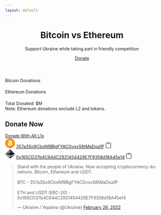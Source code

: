 ```yaml
---
layout: default
---
```



<header class="pb-md-3 ppb-lg-5">
 <div class="px-4 pt-5 my-5 text-center">
    <h1 class="display-1 fw-bold mt-5">Bitcoin vs Ethereum</h1>
    <div class="col-lg-7 mx-auto">
      <p class="h4 fw-normal mb-4">Support Ukraine while taking part in friendly competition</p>
      <a href="#donate" class="btn btn-ukraine btn-lg px-4 m-1">Donate</a>
    </div>
  </div>
</header>


<section class="">
  <div class="container mb-5 pb-5">
    <div class="row justify-content-center">
      <div id="donationBars" class="col col-lg-6 col-md-8">
        <div class="my-2">
          <label class="form-label my-0 py-0 fw-bold">Bitcoin Donations</label>
          <div class="progress position-relative" style="height: 1.3rem;">
            <div class="progress-bar position-absolute bg-btc" role="progressbar" style="width: 50%; height: 1.25rem;" aria-valuenow="50" aria-valuemin="0" aria-valuemax="100"></div>
          </div>
        </div>
        <div class="my-2">
          <label class="form-label my-0 py-0">Ethereum Donations</label>
          <div class="progress position-relative" style="height: 1.3rem;">
            <div class="progress-bar position-absolute bg-eth" role="progressbar" style="width: 50%; height: 1.25rem;" aria-valuenow="50" aria-valuemin="0" aria-valuemax="100"></div>
          </div>
        </div>
      </div>
      <div class="text-center fw-bold mt-3">
        Total Donated: $<span id="total"></span>M
      </div>
      <div class="text-center small mt-3">
        Note: Ethereum donations exclude L2 and tokens.
      </div>
    </div>
  </div>
</section>



<section id="donate" class="">
  <div class="container py-5 my-5">
    <h2 class="h1 fw-bold mb-3 text-center">Donate Now</h2>
    <div class="text-center">
      <a href="https://unchain.fund/" target="_blank" class="btn btn-outline-ukraine btn-sm px-4 m-1">Donate With Alt L1s</a>
      <!-- https://twitter.com/Unchainfund/status/1497380711288152067 -->
    </div>
    <div class="row justify-content-center my-4">
      <div class="col-12 col-md-9 col-lg-7 col-xl-6 col-xxl-5" style="max-width: 33rem;">
        <div class="mb-2 d-flex">
          <img src="/assets/img/btc.svg" class="mx-2" style="max-height: 2rem; min-width: 2rem;">
          <a href="https://www.blockchain.com/btc/address/357a3So9CbsNfBBgFYACGvxxS6tMaDoa1P" target="_blank" class="link-dark text-truncate flex-grow-1">357a3So9CbsNfBBgFYACGvxxS6tMaDoa1P</a>
          <svg id="copyBtc" xmlns="http://www.w3.org/2000/svg" style="min-width: 1.2rem;" width="1.2rem" height="1.2rem" fill="currentColor" class="bi bi-clipboard mx-2" viewBox="0 0 16 16" onclick="copyText('357a3So9CbsNfBBgFYACGvxxS6tMaDoa1P', this.id)" data-bs-toggle="tooltip" data-bs-placement="top" title="Copied!" data-bs-trigger="click">
            <path d="M4 1.5H3a2 2 0 0 0-2 2V14a2 2 0 0 0 2 2h10a2 2 0 0 0 2-2V3.5a2 2 0 0 0-2-2h-1v1h1a1 1 0 0 1 1 1V14a1 1 0 0 1-1 1H3a1 1 0 0 1-1-1V3.5a1 1 0 0 1 1-1h1v-1z"/>
            <path d="M9.5 1a.5.5 0 0 1 .5.5v1a.5.5 0 0 1-.5.5h-3a.5.5 0 0 1-.5-.5v-1a.5.5 0 0 1 .5-.5h3zm-3-1A1.5 1.5 0 0 0 5 1.5v1A1.5 1.5 0 0 0 6.5 4h3A1.5 1.5 0 0 0 11 2.5v-1A1.5 1.5 0 0 0 9.5 0h-3z"/>
          </svg>
        </div>
        <div class="mb-2 d-flex">
          <img src="/assets/img/eth.svg" class="mx-2" style="max-height: 2rem; min-width: 2rem;">
          <a href="https://etherscan.io/address/0x165CD37b4C644C2921454429E7F9358d18A45e14" target="_blank" class="link-dark text-truncate flex-grow-1">0x165CD37b4C644C2921454429E7F9358d18A45e14</a>
          <svg id="copyEth" xmlns="http://www.w3.org/2000/svg" style="min-width: 1.2rem;" width="1.2rem" height="1.2rem" fill="currentColor" class="bi bi-clipboard mx-2" viewBox="0 0 16 16" onclick="copyText('0x165CD37b4C644C2921454429E7F9358d18A45e14', this.id)" data-bs-toggle="tooltip" data-bs-placement="top" title="Copied!" data-bs-trigger="click">
            <path d="M4 1.5H3a2 2 0 0 0-2 2V14a2 2 0 0 0 2 2h10a2 2 0 0 0 2-2V3.5a2 2 0 0 0-2-2h-1v1h1a1 1 0 0 1 1 1V14a1 1 0 0 1-1 1H3a1 1 0 0 1-1-1V3.5a1 1 0 0 1 1-1h1v-1z"/>
            <path d="M9.5 1a.5.5 0 0 1 .5.5v1a.5.5 0 0 1-.5.5h-3a.5.5 0 0 1-.5-.5v-1a.5.5 0 0 1 .5-.5h3zm-3-1A1.5 1.5 0 0 0 5 1.5v1A1.5 1.5 0 0 0 6.5 4h3A1.5 1.5 0 0 0 11 2.5v-1A1.5 1.5 0 0 0 9.5 0h-3z"/>
          </svg>
        </div>
      </div>
    </div>
    <div class="row justify-content-center my-4">
      <blockquote class="twitter-tweet"><p lang="en" dir="ltr">Stand with the people of Ukraine. Now accepting cryptocurrency donations. Bitcoin, Ethereum and USDT.<br><br>BTC - 357a3So9CbsNfBBgFYACGvxxS6tMaDoa1P<br><br>ETH and USDT (ERC-20) - 0x165CD37b4C644C2921454429E7F9358d18A45e14</p>&mdash; Ukraine / Україна (@Ukraine) <a href="https://twitter.com/Ukraine/status/1497594592438497282?ref_src=twsrc%5Etfw">February 26, 2022</a></blockquote> <script async src="https://platform.twitter.com/widgets.js" charset="utf-8"></script>
    </div>
  </div>
</section>




